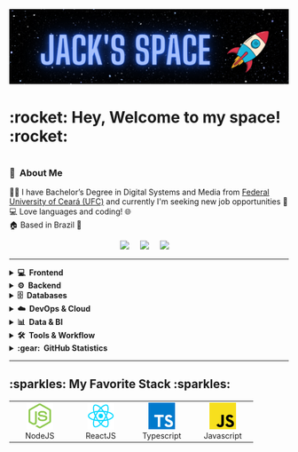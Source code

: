 <img src="/images/jackspace.png" alt="Javascript">

<h1> :rocket: Hey, Welcome to my space! :rocket: <h1> 

### :pushpin: &nbsp;About Me 

:technologist: I have Bachelor’s Degree in Digital Systems and Media from [Federal University of Ceará (UFC)](https://www.ufc.br/) and currently I'm seeking new job opportunities :tada:\
:computer: Love languages and coding! :globe_with_meridians:\
:house: Based in Brazil :pushpin:

<p align="center">
  <a target="_blank" href="mailto:ijacksonpontes@gmail.com?subject=Olá%Jackson"><img src="https://img.shields.io/badge/gmail-%23D14836.svg?&style=for-the-badge&logo=gmail&logoColor=white" /></a>&nbsp;&nbsp;&nbsp;&nbsp;
  <a target="_blank" href="https://www.instagram.com/ijacksonpontes/"><img src="https://img.shields.io/badge/instagram-%23dc2743.svg?&style=for-the-badge&logo=instagram&logoColor=white" /></a>&nbsp;&nbsp;&nbsp;&nbsp;
  <a target="_blank" href="https://www.linkedin.com/in/jackson-pontes-80b2601a5/"><img src="https://img.shields.io/badge/linkedin-%230077B5.svg?&style=for-the-badge&logo=linkedin&logoColor=white" /></a>&nbsp;&nbsp;&nbsp;&nbsp;
</p>

<hr/>

<details>
  <summary><b>💻 &nbsp;Frontend</b></summary>
  <br/>

![React](https://img.shields.io/badge/REACT-61DAFB.svg?&style=flat&logo=react&logoColor=black)&nbsp;
![React Native](https://img.shields.io/badge/REACT_NATIVE-61DAFB.svg?&style=flat&logo=react&logoColor=black)&nbsp;
![NextJS](https://img.shields.io/badge/NEXT.JS-000000.svg?&style=flat&logo=next.js&logoColor=white)&nbsp;
![HTML5](https://img.shields.io/badge/HTML5-E34F26.svg?&style=flat&logo=html5&logoColor=white)&nbsp;
![CSS3](https://img.shields.io/badge/CSS3-1572B6.svg?&style=flat&logo=css3&logoColor=white)&nbsp;
![JavaScript](https://img.shields.io/badge/JAVASCRIPT-F7DF1E.svg?&style=flat&logo=javascript&logoColor=black)&nbsp;
![TypeScript](https://img.shields.io/badge/TYPESCRIPT-007ACC.svg?&style=flat&logo=typescript&logoColor=white)&nbsp;
![jQuery](https://img.shields.io/badge/JQUERY-0769AD.svg?&style=flat&logo=jquery&logoColor=white)&nbsp;
![Bootstrap](https://img.shields.io/badge/BOOTSTRAP-7952B3.svg?&style=flat&logo=bootstrap&logoColor=white)

</details>

<details>
  <summary><b>⚙️ &nbsp;Backend</b></summary>
  <br/>

![NodeJS](https://img.shields.io/badge/NODE.JS-339933.svg?&style=flat&logo=node.js&logoColor=white)&nbsp;
![NestJS](https://img.shields.io/badge/NESTJS-E0234E.svg?&style=flat&logo=nestjs&logoColor=white)&nbsp;
![Express](https://img.shields.io/badge/EXPRESS-000000.svg?&style=flat&logo=express&logoColor=white)&nbsp;
![PHP](https://img.shields.io/badge/PHP-777BB4.svg?&style=flat&logo=php&logoColor=white)&nbsp;
![REST](https://img.shields.io/badge/REST-02569B.svg?&style=flat&logo=rest&logoColor=white)&nbsp;
![Microservices](https://img.shields.io/badge/MICROSERVICES-FF6F00.svg?&style=flat&logo=serverless&logoColor=white)&nbsp;
![Multithreading](https://img.shields.io/badge/MULTITHREADING-0A66C2.svg?&style=flat&logo=databricks&logoColor=white)

</details>

<details>
  <summary><b>🗄️ &nbsp;Databases</b></summary>
  <br/>

![PostgreSQL](https://img.shields.io/badge/POSTGRESQL-336791.svg?&style=flat&logo=postgresql&logoColor=white)&nbsp;
![MySQL](https://img.shields.io/badge/MYSQL-4479A1.svg?&style=flat&logo=mysql&logoColor=white)&nbsp;
![MongoDB](https://img.shields.io/badge/MONGODB-47A248.svg?&style=flat&logo=mongodb&logoColor=white)&nbsp;
![Prisma](https://img.shields.io/badge/PRISMA-2D3748.svg?&style=flat&logo=prisma&logoColor=white)&nbsp;
![Sequelize](https://img.shields.io/badge/SEQUELIZE-52B0E7.svg?&style=flat&logo=sequelize&logoColor=white)&nbsp;
![Mongoose](https://img.shields.io/badge/MONGOOSE-880000.svg?&style=flat&logo=mongoose&logoColor=white)

</details>

<details>
  <summary><b>☁️ &nbsp;DevOps & Cloud</b></summary>
  <br/>

![Docker](https://img.shields.io/badge/DOCKER-2496ED.svg?&style=flat&logo=docker&logoColor=white)&nbsp;
![Kubernetes](https://img.shields.io/badge/KUBERNETES-326CE5.svg?&style=flat&logo=kubernetes&logoColor=white)&nbsp;
![AWS](https://img.shields.io/badge/AWS-232F3E.svg?&style=flat&logo=amazonaws&logoColor=white)&nbsp;
![Nginx](https://img.shields.io/badge/NGINX-009639.svg?&style=flat&logo=nginx&logoColor=white)&nbsp;
![PM2](https://img.shields.io/badge/PM2-2B037A.svg?&style=flat&logo=pm2&logoColor=white)&nbsp;
![CI/CD](https://img.shields.io/badge/CI%2FCD-2088FF.svg?&style=flat&logo=githubactions&logoColor=white)&nbsp;
![Grafana](https://img.shields.io/badge/GRAFANA-F46800.svg?&style=flat&logo=grafana&logoColor=white)

</details>

<details>
  <summary><b>📊 &nbsp;Data & BI</b></summary>
  <br/>

![PowerBI](https://img.shields.io/badge/POWER%20BI-F2C811.svg?&style=flat&logo=powerbi&logoColor=black)&nbsp;
![Pentaho](https://img.shields.io/badge/PENTAHO-005FAD.svg?&style=flat&logo=hitachi&logoColor=white)

</details>

<details>
  <summary><b>🛠️ &nbsp;Tools & Workflow</b></summary>
  <br/>

![Git](https://img.shields.io/badge/GIT-F05032.svg?&style=flat&logo=git&logoColor=white)&nbsp;
![GitHub](https://img.shields.io/badge/GITHUB-181717.svg?&style=flat&logo=github&logoColor=white)&nbsp;
![GitLab](https://img.shields.io/badge/GITLAB-FC6D26.svg?&style=flat&logo=gitlab&logoColor=white)&nbsp;
![Linux](https://img.shields.io/badge/LINUX-FCC624.svg?&style=flat&logo=linux&logoColor=black)&nbsp;
![VSCode](https://img.shields.io/badge/VSCODE-007ACC.svg?&style=flat&logo=visual-studio-code&logoColor=white)&nbsp;
![Scrum](https://img.shields.io/badge/SCRUM-009FDA.svg?&style=flat&logo=agile&logoColor=white)

</details>
<details>
  <summary><b>:gear: &nbsp;GitHub Statistics</b></summary>
  <br/>
    <p align="center">
        <img height="137px" src="https://github-readme-stats.vercel.app/api?username=iJacKP&hide_title=true&hide_border=true&show_icons=true&include_all_commits=true&count_private=true&line_height=21&theme=nightowl" /> <img height="137px" src="https://github-readme-stats.vercel.app/api/top-langs/?username=iJacKP&hide=html&hide_title=true&hide_border=true&layout=compact&langs_count=8&theme=nightowl" />
    </p>
</details>

<hr/>
  <h2> :sparkles: My Favorite Stack :sparkles: </h2>
  <table align="center">
    <tr>
      <td align="center" width="96">
        <a href="#macropower-tech">
          <img src="/images/nodeJS.png" alt="NodeJS" width="48" height="48">
        </a>
        <br>NodeJS
      </td>
      <td align="center" width="96">
        <a href="#macropower-tech">
          <img src="/images/reactJS.png" alt="ReactJS" width="48" height="48">
        </a>
        <br>ReactJS
      </td>
      <td align="center" width="96">
        <a href="#macropower-tech">
          <img src="/images/typeScript.png" alt="Typescript" width="48" height="48">
        </a>
        <br>Typescript
      </td>
      <td align="center" width="96">
        <a href="#macropower-tech">
          <img src="/images/javaScript.png" alt="Javascript" width="48" height="48">
        </a>
        <br>Javascript
      </td>
    </tr>
  <table>
